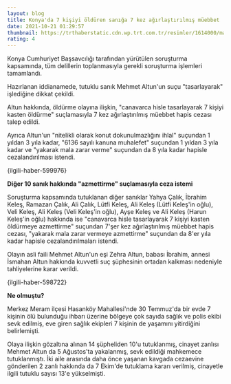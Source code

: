 ```yaml
--- 
layout: blog
title: Konya'da 7 kişiyi öldüren sanığa 7 kez ağırlaştırılmış müebbet
date: 2021-10-21 01:29:57
thumbnail: https://trthaberstatic.cdn.wp.trt.com.tr/resimler/1614000/mahkeme-1614543.jpg
rating: 4
---
```

<p>
	Konya Cumhuriyet Başsavcılığı tarafından yürütülen soruşturma kapsamında, tüm delillerin toplanmasıyla gerekli soruşturma işlemleri tamamlandı.</p>
<p>
	Hazırlanan iddianamede, tutuklu sanık Mehmet Altun'un suçu "tasarlayarak" işlediğine dikkat çekildi.</p>
<p>
	Altun hakkında, öldürme olayına ilişkin, "canavarca hisle tasarlayarak 7 kişiyi kasten öldürme" suçlamasıyla 7 kez ağırlaştırılmış müebbet hapis cezası talep edildi.</p>
<p>
	Ayrıca Altun'un "nitelikli olarak konut dokunulmazlığını ihlal" suçundan 1 yıldan 3 yıla kadar, "6136 sayılı kanuna muhalefet" suçundan 1 yıldan 3 yıla kadar ve "yakarak mala zarar verme" suçundan da 8 yıla kadar hapisle cezalandırılması istendi.</p>
<p>
	{ilgili-haber-599976}</p>
<p>
	<strong>Diğer 10 sanık hakkında "azmettirme" suçlamasıyla ceza istemi</strong></p>
<p>
	Soruşturma kapsamında tutuklanan diğer sanıklar Yahya Çalık, İbrahim Keleş, Ramazan Çalık, Ali Çalık, Lütfi Keleş, Ali Keleş (Lütfi Keleş'in oğlu), Veli Keleş, Ali Keleş (Veli Keleş'in oğlu), Ayşe Keleş ve Ali Keleş (Harun Keleş'in oğlu) hakkında ise "canavarca hisle tasarlayarak 7 kişiyi kasten öldürmeye azmettirme" suçundan 7'şer kez ağırlaştırılmış müebbet hapis cezası, "yakarak mala zarar vermeye azmettirme" suçundan da 8'er yıla kadar hapisle cezalandırılmaları istendi.</p>
<p>
	Olayın asli faili Mehmet Altun'un eşi Zehra Altun, babası İbrahim, annesi İsmahan Altun hakkında kuvvetli suç şüphesinin ortadan kalkması nedeniyle tahliyelerine karar verildi.</p>
<p>
	{ilgili-haber-598722}</p>
<p>
	<strong>Ne olmuştu?</strong></p>
<p>
	Merkez Meram ilçesi Hasanköy Mahallesi'nde 30 Temmuz'da bir evde 7 kişinin ölü bulunduğu ihbarı üzerine bölgeye çok sayıda sağlık ve polis ekibi sevk edilmiş, eve giren sağlık ekipleri 7 kişinin de yaşamını yitirdiğini belirlemişti.</p>
<p>
	Olaya ilişkin gözaltına alınan 14 şüpheliden 10'u tutuklanmış, cinayet zanlısı Mehmet Altun da 5 Ağustos'ta yakalanmış, sevk edildiği mahkemece tutuklanmıştı. İki aile arasında daha önce yaşanan kavgada cezaevine gönderilen 2 zanlı hakkında da 7 Ekim'de tutuklama kararı verilmiş, cinayetle ilgili tutuklu sayısı 13'e yükselmişti.</p>
